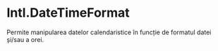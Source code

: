 # Intl.DateTimeFormat

Permite manipularea datelor calendaristice în funcție de formatul datei și/sau a orei.